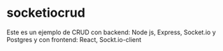 # socketiocrud
Este es un ejemplo de CRUD con backend: Node js, Express, Socket.io y Postgres y con frontend: React, Sockt.io-client
